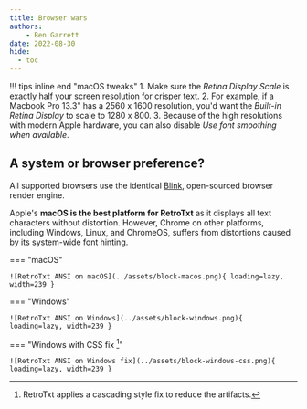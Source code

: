```yaml
---
title: Browser wars
authors:
    - Ben Garrett
date: 2022-08-30
hide:
  - toc
---
```


!!! tips inline end "macOS tweaks"
    1. Make sure the _Retina Display Scale_ is exactly half your screen resolution for crisper text.
    2. For example, if a Macbook Pro 13.3" has a 2560 x 1600 resolution, you'd want the _Built-in Retina Display_ to scale to 1280 x 800.
    3. Because of the high resolutions with modern Apple hardware, you can also disable _Use font smoothing when available_.

## A system or browser preference?

All supported browsers use the identical [Blink](https://www.chromium.org/blink/), open-sourced browser render engine.

Apple's **macOS is the best platform for RetroTxt** as it displays all text characters without distortion.
However, Chrome on other platforms, including Windows, Linux, and ChromeOS, suffers from distortions caused by its system-wide font hinting.

=== "macOS"

    ![RetroTxt ANSI on macOS](../assets/block-macos.png){ loading=lazy, width=239 }

=== "Windows"

    ![RetroTxt ANSI on Windows](../assets/block-windows.png){ loading=lazy, width=239 }

=== "Windows with CSS fix [^1]"

    ![RetroTxt ANSI on Windows fix](../assets/block-windows-css.png){ loading=lazy, width=239 }

[^1]: RetroTxt applies a cascading style fix to reduce the artifacts.